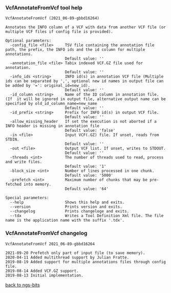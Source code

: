 ### VcfAnnotateFromVcf tool help
	VcfAnnotateFromVcf (2021_06-89-gbbd16264)
	
	Annotates the INFO column of a VCF with data from another VCF file (or multiple VCF files if config file is provided).
	
	Optional parameters:
	  -config_file <file>     TSV file containing the annotation file path, the prefix, the INFO ids and the id column for multiple annotations.
	                          Default value: ''
	  -annotation_file <file> Tabix indexed VCF.GZ file used for annotation.
	                          Default value: ''
	  -info_ids <string>      INFO id(s) in annotation VCF file (Multiple ids can be separated by ',', optional new id names in output file can be added by '=': original_id=new_id).
	                          Default value: ''
	  -id_column <string>     Name of the ID column in annotation file. (If  it will be ignored in output file, alternative output name can be specified by old_id_column_name=new_name
	                          Default value: ''
	  -id_prefix <string>     Prefix for INFO id(s) in output VCF file.
	                          Default value: ''
	  -allow_missing_header   If set the execution is not aborted if a INFO header is missing in annotation file
	                          Default value: 'false'
	  -in <file>              Input VCF(.GZ) file. If unset, reads from STDIN.
	                          Default value: ''
	  -out <file>             Output VCF list. If unset, writes to STDOUT.
	                          Default value: ''
	  -threads <int>          The number of threads used to read, process and write files.
	                          Default value: '1'
	  -block_size <int>       Number of lines processed in one chunk.
	                          Default value: '5000'
	  -prefetch <int>         Maximum number of chunks that may be pre-fetched into memory.
	                          Default value: '64'
	
	Special parameters:
	  --help                  Shows this help and exits.
	  --version               Prints version and exits.
	  --changelog             Prints changeloge and exits.
	  --tdx                   Writes a Tool Definition Xml file. The file name is the application name with the suffix '.tdx'.
	
### VcfAnnotateFromVcf changelog
	VcfAnnotateFromVcf 2021_06-89-gbbd16264
	
	2021-09-20 Prefetch only part of input file (to save memory).
	2020-04-11 Added multithread support by Julian Fratte.
	2019-08-19 Added support for multiple annotations files through config file.
	2019-08-14 Added VCF.GZ support.
	2019-08-13 Initial implementation.
[back to ngs-bits](https://github.com/imgag/ngs-bits)